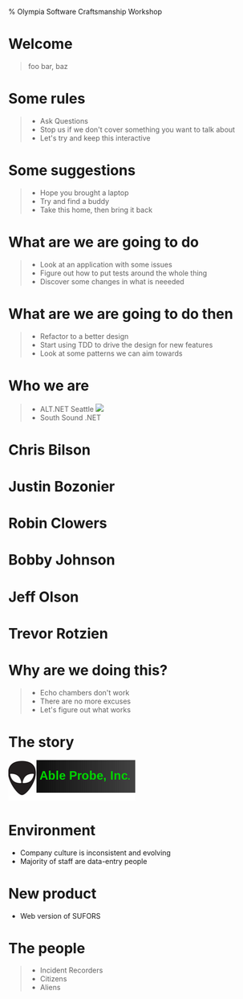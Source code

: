 % Olympia Software Craftsmanship Workshop

# Welcome

> foo
> bar, baz

# Some rules
> * Ask Questions
> * Stop us if we don't cover something you want to talk about
> * Let's try and keep this interactive

# Some suggestions
> * Hope you brought a laptop
> * Try and find a buddy
> * Take this home, then bring it back 

# What are we are going to do
> * Look at an application with some issues
> * Figure out how to put tests around the whole thing
> * Discover some changes in what is neeeded

# What are we are going to do then
> * Refactor to a better design
> * Start using TDD to drive the design for new features
> * Look at some patterns we can aim towards

# Who we are
> * ALT.NET Seattle
![](Alt.NET_logo.png)
> * South Sound .NET

# Chris Bilson

# Justin Bozonier

# Robin Clowers

# Bobby Johnson

# Jeff Olson

# Trevor Rotzien

# Why are we doing this?
> * Echo chambers don't work
> * There are no more excuses
> * Let's figure out what works

# The story

![](AbleBodyLogo.png)

# Environment
* Company culture is inconsistent and evolving
* Majority of staff are data-entry people

# New product
* Web version of SUFORS

# The people
> * Incident Recorders
> * Citizens
> * Aliens 
